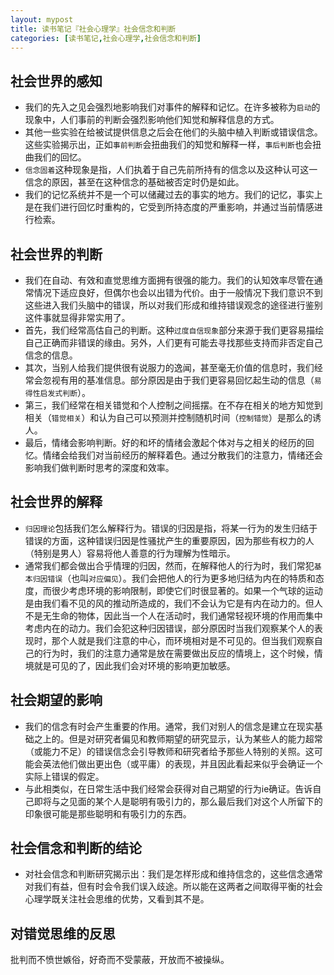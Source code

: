 ```yaml
---
layout: mypost
title: 读书笔记『社会心理学』社会信念和判断
categories: [读书笔记,社会心理学,社会信念和判断]
---
```


## 社会世界的感知

+ 我们的先入之见会强烈地影响我们对事件的解释和记忆。在许多被称为`启动`的现象中，人们事前的判断会强烈影响他们知觉和解释信息的方式。
+ 其他一些实验在给被试提供信息之后会在他们的头脑中植入判断或错误信念。这些实验揭示出，正如`事前判断`会扭曲我们的知觉和解释一样，`事后判断`也会扭曲我们的回忆。
+ `信念固着`这种现象是指，人们执着于自己先前所持有的信念以及这种认可这一信念的原因，甚至在这种信念的基础被否定时仍是如此。
+ 我们的记忆系统并不是一个可以储藏过去的事实的地方。我们的记忆，事实上是在我们进行回忆时重构的，它受到所持态度的严重影响，并通过当前情感进行检索。

## 社会世界的判断

+ 我们在自动、有效和直觉思维方面拥有很强的能力。我们的认知效率尽管在通常情况下适应良好，但偶尔也会以出错为代价。由于一般情况下我们意识不到这些进入我们头脑中的错误，所以对我们形成和维持错误观念的途径进行鉴别这件事就显得非常实用了。
+ 首先，我们经常高估自己的判断。这种`过度自信现象`部分来源于我们更容易描绘自己正确而非错误的缘由。另外，人们更有可能去寻找那些支持而非否定自己信念的信息。
+ 其次，当别人给我们提供很有说服力的逸闻，甚至毫无价值的信息时，我们经常会忽视有用的基准信息。部分原因是由于我们更容易回忆起生动的信息（`易得性启发式判断`）。
+ 第三，我们经常在相关错觉和个人控制之间摇摆。在不存在相关的地方知觉到相关（`错觉相关`）和认为自己可以预测并控制随机时间（`控制错觉`）是那么的诱人。
+ 最后，情绪会影响判断。好的和坏的情绪会激起个体对与之相关的经历的回忆。情绪会给我们对当前经历的解释着色。通过分散我们的注意力，情绪还会影响我们做判断时思考的深度和效率。

## 社会世界的解释

+ `归因理论`包括我们怎么解释行为。错误的归因是指，将某一行为的发生归结于错误的方面，这种错误归因是性骚扰产生的重要原因，因为那些有权力的人（特别是男人）容易将他人善意的行为理解为性暗示。
+ 通常我们都会做出合乎情理的归因，然而，在解释他人的行为时，我们常犯`基本归因错误`（也叫`对应偏见`）。我们会把他人的行为更多地归结为内在的特质和态度，而很少考虑环境的影响限制，即使它们时很显著的。如果一个气球的运动是由我们看不见的风的推动所造成的，我们不会认为它是有内在动力的。但人不是无生命的物体，因此当一个人在活动时，我们通常轻视环境的作用而集中考虑内在的动力。我们会犯这种归因错误，部分原因时当我们观察某个人的表现时，那个人就是我们注意的中心，而环境相对是不可见的。但当我们观察自己的行为时，我们的注意力通常是放在需要做出反应的情境上，这个时候，情境就是可见的了，因此我们会对环境的影响更加敏感。

## 社会期望的影响

+ 我们的信念有时会产生重要的作用。通常，我们对别人的信念是建立在现实基础之上的。但是对研究者偏见和教师期望的研究显示，认为某些人的能力超常（或能力不足）的错误信念会引导教师和研究者给予那些人特别的关照。这可能会英法他们做出更出色（或平庸）的表现，并且因此看起来似乎会确证一个实际上错误的假定。
+ 与此相类似，在日常生活中我们经常会获得对自己期望的行为ie确证。告诉自己即将与之见面的某个人是聪明有吸引力的，那么最后我们对这个人所留下的印象很可能是那些聪明和有吸引力的东西。

## 社会信念和判断的结论

+ 对社会信念和判断研究揭示出：我们是怎样形成和维持信念的，这些信念通常对我们有益，但有时会令我们误入歧途。所以能在这两者之间取得平衡的社会心理学既关注社会思维的优势，又看到其不是。

## 对错觉思维的反思

批判而不愤世嫉俗，好奇而不受蒙蔽，开放而不被操纵。

